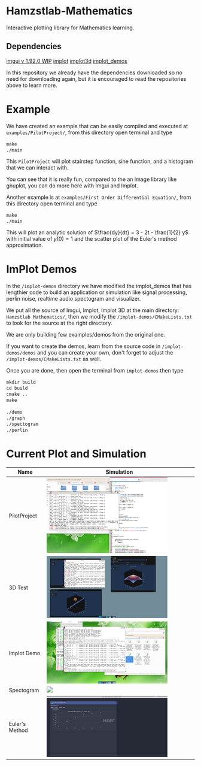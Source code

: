 # Hamzstlab-Mathematics
Interactive plotting library for Mathematics learning.

## Dependencies
[imgui v 1.92.0 WIP](https://github.com/ocornut/imgui)
[implot](https://github.com/epezent/implot)
[implot3d](https://github.com/brenocq/implot3d)
[implot_demos](https://github.com/epezent/implot_demos)

In this repository we already have the dependencies downloaded so no need for downloading again, but it is encouraged to read the repositories above to learn more.

# Example

We have created an example that can be easily compiled and executed at `examples/PilotProject/`, from this directory open terminal and type

```
make
./main
```

This `PilotProject` will plot stairstep function, sine function, and a histogram that we can interact with.

You can see that it is really fun, compared to the an image library like gnuplot, you can do more here with Imgui and Implot.

Another example is at `examples/First Order Differential Equation/`, from this directory open terminal and type

```
make
./main
```

This will plot an analytic solution of $`\frac{dy}{dt} = 3 - 2t - \frac{1}{2} y`$ with initial value of $`y(0)=1`$ and the scatter plot of the Euler's method approximation.


# ImPlot Demos

In the `/implot-demos` directory we have modified the implot_demos that has lengthier code to build an application or simulation like signal processing, perlin noise, realtime audio spectogram and visualizer.

We put all the source of Imgui, Implot, Implot 3D at the main directory: `Hamzstlab Mathematics/`, then we modify the `/implot-demos/CMakeLists.txt` to look for the source at the right directory.

We are only building few examples/demos from the original one.

If you want to create the demos, learn from the source code in `/implot-demos/demos` and you can create your own, don't forget to adjust the `/implot-demos/CMakeLists.txt` as well.

Once you are done, then open the terminal from `implot-demos` then type

```
mkdir build
cd build
cmake ..
make

./demo 
./graph
./spectogram
./perlin
```


# Current Plot and Simulation

| Name | Simulation |
| -------------     | ------------- | 
| PilotProject      | <img src="https://github.com/glanzkaiser/Hamzstlab-Mathematics/blob/main/images/HamzstlabMath.gif" width="83%">
| 3D Test 	    | <img src="https://github.com/glanzkaiser/Hamzstlab-Mathematics/blob/main/images/HamzstlabMath3d.gif" width="83%">
| Implot Demo 	    | <img src="https://github.com/glanzkaiser/Hamzstlab-Mathematics/blob/main/images/ImplotDemo.gif" width="83%">
| Spectogram 	    | <img src="https://github.com/glanzkaiser/Hamzstlab-Mathematics/blob/main/images/implotdemos.gif" width="83%">
| Euler's Method    | <img src="https://github.com/glanzkaiser/Hamzstlab-Mathematics/blob/main/images/1storderDE.png" width="83%">
